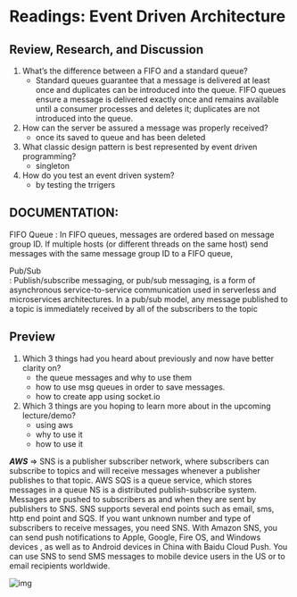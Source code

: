 # Readings: Event Driven Architecture

## Review, Research, and Discussion
1. What’s the difference between a FIFO and a standard queue?
    * Standard queues guarantee that a message is delivered at least once and duplicates can be introduced into the queue. FIFO queues ensure a message is delivered exactly once and remains available until a consumer processes and deletes it; duplicates are not introduced into the queue.
2. How can the server be assured a message was properly received?
    * once its saved to queue and has been deleted
3. What classic design pattern is best represented by event driven programming?
    - singleton
4. How do you test an event driven system?
    - by testing the trrigers


  ## DOCUMENTATION:
FIFO Queue
:  In FIFO queues, messages are ordered based on message group ID. If multiple hosts (or different threads on the same host) send messages with the same message group ID to a FIFO queue,

Pub/Sub  
:  Publish/subscribe messaging, or pub/sub messaging, is a form of asynchronous service-to-service communication used in serverless and microservices architectures. In a pub/sub model, any message published to a topic is immediately received by all of the subscribers to the topic


## Preview
1. Which 3 things had you heard about previously and now have better clarity on?
    - the queue messages and why to use them
    - how to use msg queues in order to save messages.
    - how to create app using socket.io
2. Which 3 things are you hoping to learn more about in the upcoming lecture/demo?
   - using aws
   - why to use it
   - how to use it


***AWS*** => SNS is a publisher subscriber network, where subscribers can subscribe to topics and will receive messages whenever a publisher publishes to that topic. AWS SQS is a queue service, which stores messages in a queue
NS is a distributed publish-subscribe system. Messages are pushed to subscribers as and when they are sent by publishers to SNS.
SNS supports several end points such as email, sms, http end point and SQS. If you want unknown number and type of subscribers to receive messages, you need SNS.
With Amazon SNS, you can send push notifications to Apple, Google, Fire OS, and Windows devices , as well as to Android devices in China with Baidu Cloud Push. You can use SNS to send SMS messages to mobile device users in the US or to email recipients worldwide.

![img](https://miro.medium.com/max/628/1*mdUPKzrfJFuXa4d43KhKUQ.png)